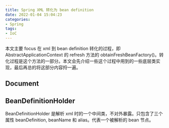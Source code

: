```yaml
---
title: Spring XML 转化为 bean definition
date: 2022-01-04 15:04:23
categories:
- Spring
tags:
- IoC
---
```


本文主要 focus 在 xml 到 bean definition 转化的过程，即 AbstractApplicationContext 的 refresh 方法的 obtainFreshBeanFactory()。转化过程是这个方法的一部分。本文会先介绍一些这个过程中用到的一些底层类实现，最后再总的将这部分内容捋一遍。

## Document

## BeanDefinitionHolder

BeanDefinitionHolder 是解析 xml 时的一个中间类，不对外暴露。只包含了三个属性 beanDefinition, beanName 和 alias。代表一个被解析的 bean 节点。

